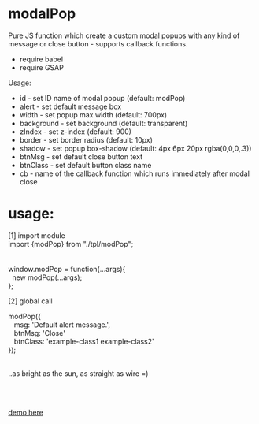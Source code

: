 # modalPop
Pure JS function which create a custom modal popups with any kind of message or close button - supports callback functions.


* require babel
* require GSAP

Usage:

- id - set ID name of modal popup (default: modPop)
- alert - set default message box
- width - set popup max width (default: 700px)
- background - set background (default: transparent)
- zIndex - set z-index (default: 900)
- border - set border radius (default: 10px)
- shadow - set popup box-shadow (default: 4px 6px 20px rgba(0,0,0,.3))
- btnMsg - set default close button text
- btnClass - set default button class name
- cb - name of the callback function which runs immediately after modal close

# usage:

[1] import module<br>
import {modPop} from "./tpl/modPop";<br><br>
<br>
window.modPop = function(...args){<br>
&nbsp;&nbsp;new modPop(...args);<br>
};<br>

[2] global call<br>

modPop({<br>
&nbsp;&nbsp;  msg: '<span class="alert">Default alert message.</span>',<br>
&nbsp;&nbsp;  btnMsg: 'Close'<br>
&nbsp;&nbsp;  btnClass: 'example-class1 example-class2'<br>
});<br><br>

..as bright as the sun, as straight as wire =)

<br><br>

<a href="http://www.modweb.pl/projects/css-framework/">demo here</a>
